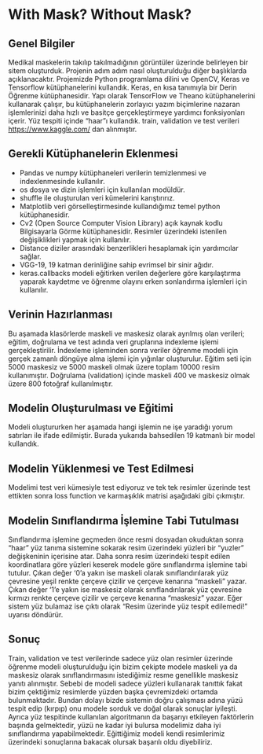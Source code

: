 # With Mask? Without Mask?

## Genel Bilgiler
Medikal maskelerin takılıp takılmadığının görüntüler üzerinde belirleyen bir sitem oluşturduk. Projenin adım adım nasıl oluşturulduğu diğer başlıklarda açıklanacaktır. Projemizde Python programlama dilini ve OpenCV, Keras ve  Tensorflow  kütüphanelerini  kullandık. Keras, en kısa tanımıyla bir Derin Öğrenme kütüphanesidir. Yapı olarak TensorFlow ve Theano kütüphanelerini kullanarak çalışır, bu kütüphanelerin zorlayıcı yazım biçimlerine nazaran işlemlerinizi daha hızlı ve basitçe gerçekleştirmeye yardımcı fonksiyonları içerir. Yüz tespiti içinde “haar”ı kullandık. train, validation ve test verileri https://www.kaggle.com/ dan alınmıştır.

## Gerekli Kütüphanelerin Eklenmesi
* Pandas ve numpy kütüphaneleri verilerin temizlenmesi ve indexlenmesinde kullanılır. 
* os dosya ve dizin işlemleri için kullanılan  modüldür.
* shuffle ile oluşturulan veri kümelerini karıştırırız.
* Matplotlib veri görselleştirmesinde kullandığımız temel python kütüphanesidir.
* Cv2 (Open Source Computer Vision Library) açık kaynak kodlu Bilgisayarla Görme kütüphanesidir. Resimler üzerindeki istenilen değişiklikleri yapmak için kullanılır.
* Distance diziler arasındaki benzerlikleri hesaplamak için yardımcılar sağlar.
* VGG-19, 19 katman derinliğine sahip evrimsel bir sinir ağıdır.
* keras.callbacks modeli eğitirken verilen değerlere göre karşılaştırma yaparak kaydetme ve öğrenme olayını erken sonlandırma işlemleri için kullanılır.

## Verinin Hazırlanması
Bu aşamada klasörlerde maskeli ve maskesiz olarak ayrılmış olan verileri; eğitim, doğrulama ve test adında veri gruplarına indexleme işlemi gerçekleştirilir. İndexleme işleminden sonra veriler öğrenme modeli için gerçek zamanlı döngüye alma işlemi için yığınlar oluşturulur. Eğitim seti için 5000 maskesiz ve 5000 maskeli olmak üzere toplam 10000 resim kullanımıştır. Doğrulama (validation) içinde maskeli 400 ve maskesiz olmak üzere 800 fotoğraf kullanılmıştır.

## Modelin Oluşturulması ve Eğitimi
Modeli oluştururken her aşamada hangi işlemin ne işe yaradığı yorum satırları ile ifade edilmiştir. Burada yukarıda bahsedilen 19 katmanlı bir model kullandık.

## Modelin Yüklenmesi ve Test Edilmesi
Modelimi test veri kümesiyle test ediyoruz ve tek tek resimler üzerinde test ettikten sonra loss function ve karmaşıklık matrisi aşağıdaki gibi çıkmıştır.

## Modelin Sınıflandırma İşlemine Tabi Tutulması
Sınıflandırma işlemine geçmeden önce resmi dosyadan okuduktan sonra “haar” yüz tanıma sistemine sokarak resim üzerindeki yüzleri bir “yuzler” değişkeninin içerisine atar. Daha sonra resim üzerindeki tespit edilen koordinatlara göre yüzleri keserek modele göre sınıflandırma işlemine tabi tutulur. Çıkan değer ‘0’a yakın ise maskeli olarak sınıflandırılarak yüz çevresine yeşil renkte çerçeve çizilir ve çerçeve kenarına “maskeli” yazar. Çıkan değer ‘1’e yakın ise maskesiz olarak sınıflandırılarak yüz çevresine kırmızı renkte çerçeve çizilir ve çerçeve kenarına “maskesiz” yazar. Eğer sistem yüz bulamaz ise çıktı olarak “Resim üzerinde yüz tespit edilemedi!” uyarısı döndürür.

## Sonuç
Train, validation ve test verilerinde sadece yüz olan resimler üzerinde öğrenme modeli oluşturulduğu için bizim çekipte modele maskeli ya da maskesiz olarak sınıflandırmasını istediğimiz resme genellikle maskesiz yanıtı alınmıştır. Sebebi de modeli sadece yüzleri kullanarak tanıttık fakat bizim çektiğimiz resimlerde yüzden başka çevremizdeki ortamda bulunmaktadır. Bundan dolayı bizde sistemin doğru çalışması adına yüzü tespit edip (kırpıp) onu modele sorduk ve doğal olarak sonuçlar iyileşti. Ayrıca yüz tespitinde kullanılan algoritmanın da başarıyı etkileyen faktörlerin başında gelmektedir, yüzü ne kadar iyi bulursa modelimiz daha iyi sınıflandırma yapabilmektedir. Eğittiğimiz modeli kendi resimlerimiz üzerindeki sonuçlarına bakacak olursak başarılı oldu diyebiliriz.